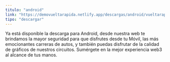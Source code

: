 ```yaml
---
titulo: "android"
link: "https://demovueltarapida.netlify.app/descargas/android/vueltarapida.apk"
tipo: "descargar"
---
```


Ya está disponible la descarga para Android, desde nuestra web te brindamos la mayor seguridad para que disfrutes desde tu Móvil, las más emocionantes carreras de autos, y también puedas disfrutar de la calidad de gráficos de nuestros circuitos. Sumérgete en la mejor experiencia web3 al alcance de tus manos.
